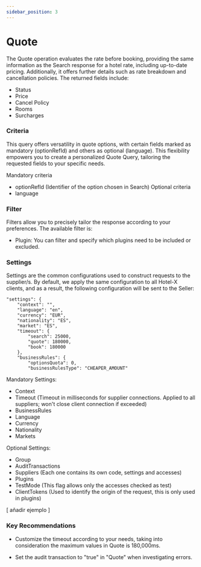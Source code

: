```yaml
---
sidebar_position: 3
---
```


# Quote

The Quote operation evaluates the rate before booking, providing the same information as the Search response for a hotel rate, including up-to-date pricing. Additionally, it offers further details such as rate breakdown and cancellation policies. The returned fields include:

* Status
* Price
* Cancel Policy
* Rooms
* Surcharges

### Criteria 

This query offers versatility in quote options, with certain fields marked as mandatory (optionRefId) and others as optional (language). This flexibility empowers you to create a personalized Quote Query, tailoring the requested fields to your specific needs. 

Mandatory criteria
* optionRefId (Identifier of the option chosen in Search)
Optional criteria
* language

### Filter

Filters allow you to precisely tailor the response according to your preferences. The available filter is:

* Plugin: You can filter and specify which plugins need to be included or excluded.

### Settings 

Settings are the common configurations used to construct requests to the supplier/s. By default, we apply the same configuration to all Hotel-X clients, and as a result, the following configuration will be sent to the Seller:

	"settings": {
		"context": "",
		"language": "en",
		"currency": "EUR",
		"nationality": "ES",
		"market": "ES",
		"timeout": {
			"search": 25000,
			"quote": 180000,
			"book": 180000
		},
		"businessRules": {
			"optionsQuota": 0,
			"businessRulesType": "CHEAPER_AMOUNT"

Mandatory Settings:
* Context
* Timeout (Timeout in milliseconds for supplier connections. Applied to all suppliers; won't close client connection if exceeded)
* BusinessRules
* Language
* Currency
* Nationality
* Markets

Optional Settings:
* Group
* AuditTransactions 
* Suppliers (Each one contains its own code, settings and accesses)
* Plugins
* TestMode (This flag allows only the accesses checked as test)
* ClientTokens (Used to identify the origin of the request, this is only used in plugins)

[ añadir ejemplo ]

### Key Recommendations

* Customize the timeout according to your needs, taking into consideration the maximum values in Quote is 180,000ms.

* Set the audit transaction to "true" in "Quote" when investigating errors.
